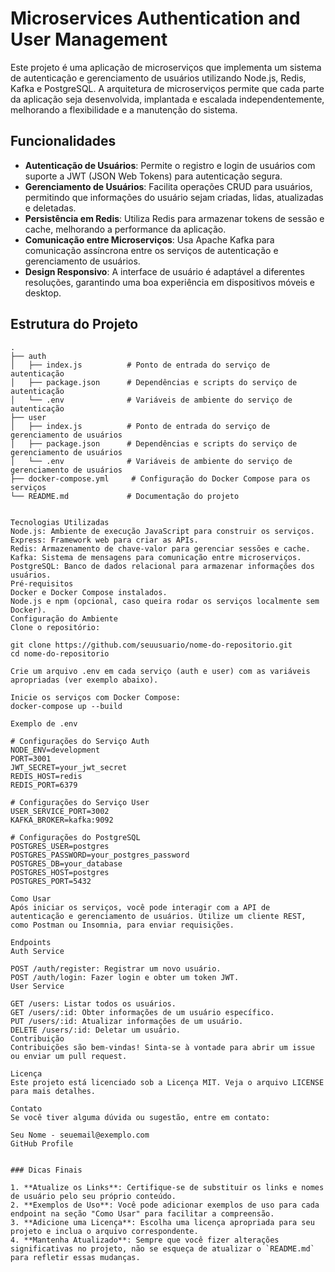 # Microservices Authentication and User Management

Este projeto é uma aplicação de microserviços que implementa um sistema de autenticação e gerenciamento de usuários utilizando Node.js, Redis, Kafka e PostgreSQL. A arquitetura de microserviços permite que cada parte da aplicação seja desenvolvida, implantada e escalada independentemente, melhorando a flexibilidade e a manutenção do sistema.

## Funcionalidades

- **Autenticação de Usuários**: Permite o registro e login de usuários com suporte a JWT (JSON Web Tokens) para autenticação segura.
- **Gerenciamento de Usuários**: Facilita operações CRUD para usuários, permitindo que informações do usuário sejam criadas, lidas, atualizadas e deletadas.
- **Persistência em Redis**: Utiliza Redis para armazenar tokens de sessão e cache, melhorando a performance da aplicação.
- **Comunicação entre Microserviços**: Usa Apache Kafka para comunicação assíncrona entre os serviços de autenticação e gerenciamento de usuários.
- **Design Responsivo**: A interface de usuário é adaptável a diferentes resoluções, garantindo uma boa experiência em dispositivos móveis e desktop.

## Estrutura do Projeto

```plaintext
.
├── auth
│   ├── index.js          # Ponto de entrada do serviço de autenticação
│   ├── package.json      # Dependências e scripts do serviço de autenticação
│   └── .env              # Variáveis de ambiente do serviço de autenticação
├── user
│   ├── index.js          # Ponto de entrada do serviço de gerenciamento de usuários
│   ├── package.json      # Dependências e scripts do serviço de gerenciamento de usuários
│   └── .env              # Variáveis de ambiente do serviço de gerenciamento de usuários
├── docker-compose.yml     # Configuração do Docker Compose para os serviços
└── README.md             # Documentação do projeto


Tecnologias Utilizadas
Node.js: Ambiente de execução JavaScript para construir os serviços.
Express: Framework web para criar as APIs.
Redis: Armazenamento de chave-valor para gerenciar sessões e cache.
Kafka: Sistema de mensagens para comunicação entre microserviços.
PostgreSQL: Banco de dados relacional para armazenar informações dos usuários.
Pré-requisitos
Docker e Docker Compose instalados.
Node.js e npm (opcional, caso queira rodar os serviços localmente sem Docker).
Configuração do Ambiente
Clone o repositório:

git clone https://github.com/seuusuario/nome-do-repositorio.git
cd nome-do-repositorio

Crie um arquivo .env em cada serviço (auth e user) com as variáveis apropriadas (ver exemplo abaixo).

Inicie os serviços com Docker Compose:
docker-compose up --build

Exemplo de .env

# Configurações do Serviço Auth
NODE_ENV=development
PORT=3001
JWT_SECRET=your_jwt_secret
REDIS_HOST=redis
REDIS_PORT=6379

# Configurações do Serviço User
USER_SERVICE_PORT=3002
KAFKA_BROKER=kafka:9092

# Configurações do PostgreSQL
POSTGRES_USER=postgres
POSTGRES_PASSWORD=your_postgres_password
POSTGRES_DB=your_database
POSTGRES_HOST=postgres
POSTGRES_PORT=5432

Como Usar
Após iniciar os serviços, você pode interagir com a API de autenticação e gerenciamento de usuários. Utilize um cliente REST, como Postman ou Insomnia, para enviar requisições.

Endpoints
Auth Service

POST /auth/register: Registrar um novo usuário.
POST /auth/login: Fazer login e obter um token JWT.
User Service

GET /users: Listar todos os usuários.
GET /users/:id: Obter informações de um usuário específico.
PUT /users/:id: Atualizar informações de um usuário.
DELETE /users/:id: Deletar um usuário.
Contribuição
Contribuições são bem-vindas! Sinta-se à vontade para abrir um issue ou enviar um pull request.

Licença
Este projeto está licenciado sob a Licença MIT. Veja o arquivo LICENSE para mais detalhes.

Contato
Se você tiver alguma dúvida ou sugestão, entre em contato:

Seu Nome - seuemail@exemplo.com
GitHub Profile


### Dicas Finais

1. **Atualize os Links**: Certifique-se de substituir os links e nomes de usuário pelo seu próprio conteúdo.
2. **Exemplos de Uso**: Você pode adicionar exemplos de uso para cada endpoint na seção "Como Usar" para facilitar a compreensão.
3. **Adicione uma Licença**: Escolha uma licença apropriada para seu projeto e inclua o arquivo correspondente.
4. **Mantenha Atualizado**: Sempre que você fizer alterações significativas no projeto, não se esqueça de atualizar o `README.md` para refletir essas mudanças.
